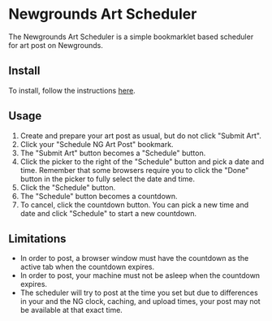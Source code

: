 # Newgrounds Art Scheduler

The Newgrounds Art Scheduler is a simple bookmarklet based scheduler for art post on Newgrounds. 

## Install

To install, follow the instructions [here](https://raw.githack.com/trevorjay/ng-art-scheduler/devel/install.html).

## Usage

1) Create and prepare your art post as usual, but do not click "Submit Art".
2) Click your "Schedule NG Art Post" bookmark.
3) The "Submit Art" button becomes a "Schedule" button.
4) Click the picker to the right of the "Schedule" button and pick a date and time. Remember that some browsers require you to click the "Done" button in the picker to fully select the date and time.
5) Click the "Schedule" button.
6) The "Schedule" button becomes a countdown.
7) To cancel, click the countdown button. You can pick a new time and date and click "Schedule" to start a new countdown.

## Limitations

* In order to post, a browser window must have the countdown as the active tab when the countdown expires.
* In order to post, your machine must not be asleep when the countdown expires.
* The scheduler will try to post at the time you set but due to differences in your and the NG clock, caching, and upload times, your post may not be available at that exact time.
